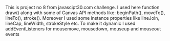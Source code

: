 

This is project no 8 from javascipt30.com challenge. I used here function draw() along with some of Canvas API methods like: beginPath(), moveTo(), lineTo(), stroke(). Moreover I used some instance properties like lineJoin, lineCap, lineWidth, strokeStyle etc. To make it dynamic I used addEventListeners for mousemove, mousedown, mouseup and mouseout events
